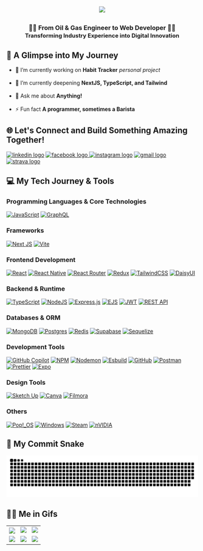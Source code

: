 <h1 align="center">
    <img src="https://readme-typing-svg.herokuapp.com/?font=Righteous&size=35&center=true&vCenter=true&width=500&height=70&duration=4500&lines=Hi+There!+👋;+I'm+Ahmad+Zaki+Nashirullah!;Welcome+to+my+GitHub!;" />
</h1>
<h3 align="center">
  👨‍🔧 From Oil & Gas Engineer to Web Developer 👨‍💻<br>
  <span style="font-size: 0.9em">Transforming Industry Experience into Digital Innovation</span>
</h3>

## 💫 A Glimpse into My Journey

- 🔭 I’m currently working on **Habit Tracker** _personal project_ <br><br>
- 🌱 I’m currently deepening **NextJS, TypeScript, and Tailwind**<br><br>
- 💬 Ask me about **Anything!**<br><br>
- ⚡ Fun fact **A programmer, sometimes a Barista**

## 🌐 Let's Connect and Build Something Amazing Together!

<p align="left">
<a href="https://linkedin.com/in/ahmad-zaki-nashirullah" target="blank"><img src="https://img.shields.io/static/v1?message=LinkedIn&logo=linkedin&label=&color=0A66C2&logoColor=white&labelColor=&style=for-the-badge" height="35" alt="linkedin logo"  /></a>
<a href="https://fb.com/m0v1c" target="blank"><img src="https://img.shields.io/static/v1?message=Facebook&logo=facebook&label=&color=1877F2&logoColor=white&labelColor=&style=for-the-badge" height="35" alt="facebook logo"  />
<a href="https://instagram.com/aznshrllh" target="blank"><img src="https://img.shields.io/static/v1?message=Instagram&logo=instagram&label=&color=E4405F&logoColor=white&labelColor=&style=for-the-badge" height="35" alt="instagram logo"  /></a>
<a href="mailto:ahmadzakinashirullah@gmail.com" target="blank"><img src="https://img.shields.io/static/v1?message=Gmail&logo=gmail&label=&color=D14836&logoColor=white&labelColor=&style=for-the-badge" height="35" alt="gmail logo"  /></a>
<a href="https://www.strava.com/athletes/aznshrllh" target="blank"><img src="https://img.shields.io/static/v1?message=Strava&logo=strava&label=&color=FC4C02&logoColor=white&labelColor=&style=for-the-badge" height="35" alt="strava logo"  /></a>
</p>

## 💻 My Tech Journey & Tools

### Programming Languages & Core Technologies

[![JavaScript](https://img.shields.io/badge/javascript-%23323330.svg?style=for-the-badge&logo=javascript&logoColor=%23F7DF1E)](https://www.javascript.com/)
[![GraphQL](https://img.shields.io/badge/-GraphQL-E10098?style=for-the-badge&logo=graphql&logoColor=white)](https://graphql.org/)

### Frameworks

[![Next JS](https://img.shields.io/badge/Next-black?style=for-the-badge&logo=next.js&logoColor=white)](https://nextjs.org/)
[![Vite](https://img.shields.io/badge/vite-%23646CFF.svg?style=for-the-badge&logo=vite&logoColor=white)](https://vite.dev/)

### Frontend Development

[![React](https://img.shields.io/badge/react-%2320232a.svg?style=for-the-badge&logo=react&logoColor=%2361DAFB)](https://react.dev/)
[![React Native](https://img.shields.io/badge/react_native-%2320232a.svg?style=for-the-badge&logo=react&logoColor=%2361DAFB)](https://reactnative.dev/)
[![React Router](https://img.shields.io/badge/React_Router-CA4245?style=for-the-badge&logo=react-router&logoColor=white)](https://reactrouter.com/)
[![Redux](https://img.shields.io/badge/redux-%23593d88.svg?style=for-the-badge&logo=redux&logoColor=white)](https://redux.js.org/)
[![TailwindCSS](https://img.shields.io/badge/tailwindcss-%2338B2AC.svg?style=for-the-badge&logo=tailwind-css&logoColor=white)](https://tailwindcss.com/)
[![DaisyUI](https://img.shields.io/badge/daisyui-5A0EF8?style=for-the-badge&logo=daisyui&logoColor=white)](https://daisyui.com/)

### Backend & Runtime

[![TypeScript](https://img.shields.io/badge/typescript-%23007ACC.svg?style=for-the-badge&logo=typescript&logoColor=white)](https://www.typescriptlang.org/)
[![NodeJS](https://img.shields.io/badge/node.js-6DA55F?style=for-the-badge&logo=node.js&logoColor=white)](https://nodejs.org/en)
[![Express.js](https://img.shields.io/badge/express.js-%23404d59.svg?style=for-the-badge&logo=express&logoColor=%2361DAFB)](https://expressjs.com/)
[![EJS](https://img.shields.io/badge/ejs-%23B4CA65.svg?style=for-the-badge&logo=ejs&logoColor=black)](https://ejs.co/)
[![JWT](https://img.shields.io/badge/JWT-black?style=for-the-badge&logo=JSON%20web%20tokens)](https://jwt.io/)
[![REST API](https://img.shields.io/badge/REST%20API-FF6C37?style=for-the-badge&logo=postman&logoColor=white)](https://restfulapi.net/)

### Databases & ORM

[![MongoDB](https://img.shields.io/badge/MongoDB-%234ea94b.svg?style=for-the-badge&logo=mongodb&logoColor=white)](https://www.mongodb.com/)
[![Postgres](https://img.shields.io/badge/postgres-%23316192.svg?style=for-the-badge&logo=postgresql&logoColor=white)](https://www.postgresql.org/)
[![Redis](https://img.shields.io/badge/redis-%23DD0031.svg?style=for-the-badge&logo=redis&logoColor=white)](https://redis.io/)
[![Supabase](https://img.shields.io/badge/Supabase-3ECF8E?style=for-the-badge&logo=supabase&logoColor=white)](https://supabase.com/)
[![Sequelize](https://img.shields.io/badge/Sequelize-52B0E7?style=for-the-badge&logo=Sequelize&logoColor=white)](https://sequelize.org/)

### Development Tools

[![GitHub Copilot](https://img.shields.io/badge/GitHub%20Copilot-000000?style=for-the-badge&logo=github&logoColor=white)](https://github.com/features/copilot)
[![NPM](https://img.shields.io/badge/NPM-%23CB3837.svg?style=for-the-badge&logo=npm&logoColor=white)](https://www.npmjs.com/)
[![Nodemon](https://img.shields.io/badge/NODEMON-%23323330.svg?style=for-the-badge&logo=nodemon&logoColor=%BBDEAD)](https://nodemon.io/)
[![Esbuild](https://img.shields.io/badge/esbuild-%23FFCF00.svg?style=for-the-badge&logo=esbuild&logoColor=black)](https://esbuild.github.io/)
[![GitHub](https://img.shields.io/badge/github-%23121011.svg?style=for-the-badge&logo=github&logoColor=white)](https://github.com/)
[![Postman](https://img.shields.io/badge/Postman-FF6C37?style=for-the-badge&logo=postman&logoColor=white)](https://www.postman.com/)
[![Prettier](https://img.shields.io/badge/prettier-%23F7B93E.svg?style=for-the-badge&logo=prettier&logoColor=black)](https://prettier.io/)
[![Expo](https://img.shields.io/badge/expo-1C1E24?style=for-the-badge&logo=expo&logoColor=#D04A37)](https://expo.dev/)

### Design Tools

[![Sketch Up](https://img.shields.io/badge/SketchUp-005F9E?style=for-the-badge&logo=sketchup&logoColor=white)](https://www.sketchup.com/en)
[![Canva](https://img.shields.io/badge/Canva-%2300C4CC.svg?style=for-the-badge&logo=Canva&logoColor=white)](https://www.canva.com/)
[![Filmora](https://img.shields.io/badge/Wondershare%20Filmora-0099FF?style=for-the-badge&logo=wondershare&logoColor=white)](https://filmora.wondershare.net/?gad_source=1&gclid=Cj0KCQiAkoe9BhDYARIsAH85cDM4Sg7s-psD2cQOsLibSeWDJemOyokDK27qjX6y74c8mitQ5TbUSyAaAuH_EALw_wcB)

### Others

[![Pop!_OS](https://img.shields.io/badge/Pop!_OS-48B9C7?style=for-the-badge&logo=Pop!_OS&logoColor=white)](https://pop.system76.com/)
[![Windows](https://img.shields.io/badge/Windows-0078D6?style=for-the-badge&logo=windows11&logoColor=white)](https://www.microsoft.com/en-us/windows)
[![Steam](https://img.shields.io/badge/steam-%23000000.svg?style=for-the-badge&logo=steam&logoColor=white)](https://store.steampowered.com/)
[![nVIDIA](https://img.shields.io/badge/nVIDIA-%2376B900.svg?style=for-the-badge&logo=nVIDIA&logoColor=white)](https://www.nvidia.com/en-sg/)

## 🐍 My Commit Snake

<picture>
  <source media="(prefers-color-scheme: dark)" srcset="https://raw.githubusercontent.com/aznshrllh/aznshrllh/output/github-snake-dark.svg" />
  <source media="(prefers-color-scheme: light)" srcset="https://raw.githubusercontent.com/aznshrllh/aznshrllh/output/github-snake.svg" />
  <img alt="github-snake" src="https://raw.githubusercontent.com/aznshrllh/aznshrllh/output/github-snake.svg" />
</picture>

## 👨‍💻 Me in Gifs

<table align="center" style="border-collapse: collapse;" cellspacing="0" cellpadding="10">
  <tr>
    <td style="border: none;"><img width="140" align="center" src="https://media2.giphy.com/media/v1.Y2lkPTc5MGI3NjExZ3MyZDNmZ3d0dXJmMXJyeThjZDZ4cnVidGd0dGtjcHJnZXNydmJjNyZlcD12MV9pbnRlcm5hbF9naWZfYnlfaWQmY3Q9cw/Vtty3pr6C0sWKUdlQn/giphy.gif"/></td>
    <td style="border: none;"><img width="200" src="https://media0.giphy.com/media/v1.Y2lkPTc5MGI3NjExOTh2MGsxcW5xM2dlbDZqbHk4cmlpaWZ6YWx3NDc2b3B3cHI3ZWM0NiZlcD12MV9pbnRlcm5hbF9naWZfYnlfaWQmY3Q9dHM/jVqYgn09W8FHEf0BBS/giphy.gif"/></td>
    <td style="border: none;"><img width="200" src="https://media1.giphy.com/media/v1.Y2lkPTc5MGI3NjExM3k5djFsY3dpOW1ndTZrZjBwcmZqZ3EyZGF4dGtpdnpycjVwb2ZuMSZlcD12MV9pbnRlcm5hbF9naWZfYnlfaWQmY3Q9cw/wqdXMKJXnR3dfnDqMK/giphy.gif"/></td>
  </tr>
  <tr>
    <td style="border: none;"><img width="200" src="https://media2.giphy.com/media/v1.Y2lkPTc5MGI3NjExMHF1dnB0cmRqd25ocGIwMjU5czFtZTh1cWh3Mmlxb2U4cW5uczlvZyZlcD12MV9pbnRlcm5hbF9naWZfYnlfaWQmY3Q9cw/yIbnrwdao4kUOMwUqM/giphy.gif"/></td>
    <td style="border: none;"><img width="200" src="https://media0.giphy.com/media/v1.Y2lkPTc5MGI3NjExd3NlNWcyNDBpbTBmYnpsNjRkaGpuN3doczV4N3lwenpwcGMyenQ3ZCZlcD12MV9pbnRlcm5hbF9naWZfYnlfaWQmY3Q9cw/Zansp4fFiG4HcBiJeB/giphy.gif"/></td>
    <td style="border: none;"><img width="200" src="https://media2.giphy.com/media/v1.Y2lkPTc5MGI3NjExbXg5eXBjaWlqeWUxd2FoNmJoZjRlMjFvMnI4Y2hscngzcXNkbjhndSZlcD12MV9pbnRlcm5hbF9naWZfYnlfaWQmY3Q9cw/z0hUv6bpBWUUOtShDf/giphy.gif"/></td>
  </tr>
</table>
